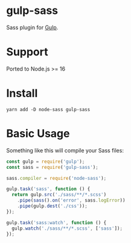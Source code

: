 # gulp-sass
Sass plugin for [Gulp](https://github.com/gulpjs/gulp).

# Support
Ported to Node.js >= 16

# Install

```
yarn add -D node-sass gulp-sass
```

# Basic Usage

Something like this will compile your Sass files:

```javascript
const gulp = require('gulp');
const sass = require('gulp-sass');

sass.compiler = require('node-sass');

gulp.task('sass', function () {
  return gulp.src('./sass/**/*.scss')
    .pipe(sass().on('error', sass.logError))
    .pipe(gulp.dest('./css'));
});

gulp.task('sass:watch', function () {
  gulp.watch('./sass/**/*.scss', ['sass']);
});
```
